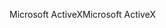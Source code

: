<span data-ttu-id="991dc-101">Microsoft ActiveX</span><span class="sxs-lookup"><span data-stu-id="991dc-101">Microsoft ActiveX</span></span>